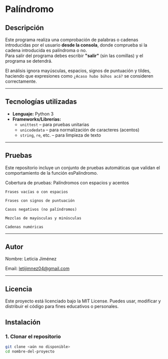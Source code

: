# Palíndromo

## Descripción

Este programa realiza una comprobación de palabras o cadenas introducidas por el usuario **desde la consola**, donde comprueba si la cadena introducida es palíndroma o no.  
Para salir del programa debes escribir **"salir"** (sin las comillas) y el programa se detendrá.

El análisis ignora mayúsculas, espacios, signos de puntuación y tildes, haciendo que expresiones como `¿Acaso hubo búhos acá?` se consideren correctamente.

---

## Tecnologías utilizadas

- **Lenguaje:** Python 3
- **Frameworks/Librerías:**
  - `unittest` – para pruebas unitarias
  - `unicodedata` – para normalización de caracteres (acentos)
  - `string`, `re`, etc. – para limpieza de texto

---

## Pruebas

Este repositorio incluye un conjunto de pruebas automáticas que validan el comportamiento de la función esPalindromo.

Cobertura de pruebas:
    Palíndromos con espacios y acentos

    Frases vacías o con espacios

    Frases con signos de puntuación

    Casos negativos (no palíndromos)

    Mezclas de mayúsculas y minúsculas

    Cadenas numéricas

---

## Autor

Nombre: Leticia Jiménez

Email: letijimnez04@gmail.com

---

## Licencia

Este proyecto está licenciado bajo la MIT License.
Puedes usar, modificar y distribuir el código para fines educativos o personales.

## Instalación

### 1. Clonar el repositorio

```bash
git clone <aún no disponible>
cd nombre-del-proyecto


